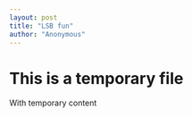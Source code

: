 ```yaml
---
layout: post
title: "LSB fun"
author: "Anonymous"
---
```


# This is a temporary file

With temporary content
